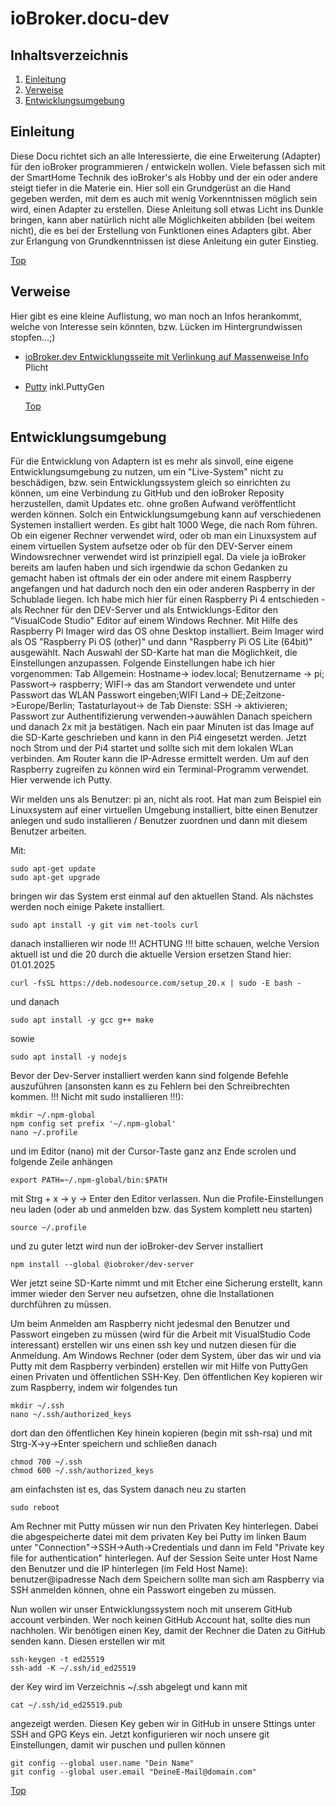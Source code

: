 # ioBroker.docu-dev

## Inhaltsverzeichnis
1. [Einleitung](#einleitung)
2. [Verweise](#verweise)
3. [Entwicklungsumgebung](#entwicklungsumgebung)

## Einleitung
Diese Docu richtet sich an alle Interessierte, die eine Erweiterung (Adapter) für den ioBroker programmieren / entwickeln wollen.
Viele befassen sich mit der SmartHome Technik des ioBroker's als Hobby und der ein oder andere steigt tiefer in die Materie ein. Hier soll ein Grundgerüst an die Hand gegeben werden,
mit dem es auch mit wenig Vorkenntnissen möglich sein wird, einen Adapter zu erstellen. Diese Anleitung soll etwas Licht ins Dunkle bringen,
kann aber natürlich nicht alle Möglichkeiten abbilden (bei weitem nicht), die es bei der Erstellung von Funktionen eines Adapters gibt.
Aber zur Erlangung von Grundkenntnissen ist diese Anleitung ein guter Einstieg.

[Top](#inhaltsverzeichnis)

## Verweise
Hier gibt es eine kleine  Auflistung, wo man noch an Infos herankommt, welche von Interesse sein könnten, bzw. Lücken im Hintergrundwissen stopfen...;)

- [ioBroker.dev Entwicklungsseite mit Verlinkung auf Massenweise Info](https://www.iobroker.dev/) Plicht
- [Putty](https://www.putty.org/) inkl.PuttyGen

  [Top](#inhaltsverzeichnis)

## Entwicklungsumgebung

Für die Entwicklung von Adaptern ist es mehr als sinvoll, eine eigene Entwicklungsumgebung zu nutzen, um ein "Live-System" nicht zu beschädigen,
bzw. sein Entwicklungssystem gleich so einrichten zu können, um eine Verbindung zu GitHub und den ioBroker Reposity herzustellen, damit Updates etc.
ohne großen Aufwand veröffentlicht werden können. Solch ein Entwicklungsumgebung kann auf verschiedenen Systemen installiert werden. Es gibt halt 1000 Wege,
die nach Rom führen. Ob ein eigener Rechner verwendet wird, oder ob man ein Linuxsystem auf einem virtuellen System aufsetze oder ob für den DEV-Server
einem Windowsrechner verwendet wird ist prinzipiell egal. Da viele ja ioBroker bereits am laufen haben und sich irgendwie da schon Gedanken zu gemacht
haben ist oftmals der ein oder andere mit einem Raspberry angefangen und hat dadurch noch den ein oder anderen Raspberry in der Schublade liegen.
Ich habe mich hier für einen Raspberry Pi 4 entschieden - als Rechner für den DEV-Server und als Entwicklungs-Editor den "VisualCode Studio" Editor
auf einem Windows Rechner. Mit Hilfe des Raspberry Pi Imager wird das OS ohne Desktop installiert.
Beim Imager wird als OS "Raspberry Pi OS (other)" und dann "Raspberry Pi OS Lite (64bit)" ausgewählt. Nach Auswahl der SD-Karte hat man die Möglichkeit,
die Einstellungen anzupassen. Folgende Einstellungen habe ich hier vorgenommen:
Tab Allgemein: Hostname-> iodev.local; Benutzername -> pi; Passwort-> raspberry; WIFI-> das am Standort verwendete und unter Passwort das WLAN Passwort eingeben;WIFI Land-> DE;Zeitzone->Europe/Berlin; Tastaturlayout-> de
Tab Dienste: SSH -> aktivieren; Passwort zur Authentifizierung verwenden->auwählen
Danach speichern und danach 2x mit ja bestätigen.
Nach ein paar Minuten ist das Image auf die SD-Karte geschrieben und kann in den Pi4 eingesetzt werden. Jetzt noch Strom und der Pi4 startet und sollte sich mit dem lokalen WLan verbinden. Am Router kann die IP-Adresse ermittelt werden.
Um auf den Raspberry zugreifen zu können wird ein Terminal-Programm verwendet. Hier verwende ich Putty.

Wir melden uns als Benutzer: pi an, nicht als root. Hat man zum Beispiel ein Linuxsystem auf einer virtuellen Umgebung installiert, bitte einen Benutzer anlegen und sudo installieren / Benutzer zuordnen und dann mit diesem Benutzer arbeiten.


Mit:
```
sudo apt-get update
sudo apt-get upgrade
```
bringen wir das System erst einmal auf den aktuellen Stand.
Als nächstes werden noch einige Pakete installiert.
```
sudo apt install -y git vim net-tools curl
```
danach installieren wir node !!! ACHTUNG !!! bitte schauen, welche Version aktuell ist und die 20 durch die aktuelle Version ersetzen
Stand hier: 01.01.2025
```
curl -fsSL https://deb.nodesource.com/setup_20.x | sudo -E bash -
```
und danach
```
sudo apt install -y gcc g++ make
```
sowie
```
sudo apt install -y nodejs
```
Bevor der Dev-Server installiert werden kann sind folgende Befehle auszuführen (ansonsten kann es zu Fehlern bei den Schreibrechten kommen. !!! Nicht mit sudo installieren !!!):
```
mkdir ~/.npm-global
npm config set prefix '~/.npm-global'
nano ~/.profile
```
und im Editor (nano) mit der Cursor-Taste ganz anz Ende scrolen und folgende Zeile anhängen
```
export PATH=~/.npm-global/bin:$PATH
```
mit Strg + x -> y -> Enter den Editor verlassen. Nun die Profile-Einstellungen neu laden (oder ab und anmelden bzw. das System komplett neu starten)
```
source ~/.profile
```
und zu guter letzt wird nun der ioBroker-dev Server installiert
```
npm install --global @iobroker/dev-server
```
Wer jetzt seine SD-Karte nimmt und mit Etcher eine Sicherung erstellt, kann immer wieder den Server neu aufsetzen, ohne die Installationen durchführen zu müssen.

Um beim Anmelden am Raspberry nicht jedesmal den Benutzer und Passwort eingeben zu müssen (wird für die Arbeit mit VisualStudio Code interessant) erstellen wir uns einen ssh key und nutzen diesen für die Anmeldung.
Am Windows Rechner (oder dem System, über das wir und via Putty mit dem Raspberry verbinden) erstellen wir mit Hilfe von PuttyGen einen Privaten und öffentlichen SSH-Key.
Den öffentlichen Key kopieren wir zum Raspberry, indem wir folgendes tun
```
mkdir ~/.ssh
nano ~/.ssh/authorized_keys
```
dort dan den öffentlichen Key hinein kopieren (begin mit ssh-rsa)
und mit Strg-X->y->Enter speichern und schließen
danach
```
chmod 700 ~/.ssh
chmod 600 ~/.ssh/authorized_keys
```
am einfachsten ist es, das System danach neu zu starten
```
sudo reboot
```
Am Rechner mit Putty müssen wir nun den Privaten Key hinterlegen.
Dabei die abgespeicherte datei mit dem privaten Key bei Putty im linken Baum unter "Connection"->SSH->Auth->Credentials und dann im Feld "Private key file for authentication" hinterlegen.
Auf der Session Seite unter Host Name den Benutzer und die IP hinterlegen (im Feld Host Name): benutzer@ipadresse
Nach dem Speichern sollte man sich am Raspberry via SSH anmelden können, ohne ein Passwort eingeben zu müssen.

Nun wollen wir unser Entwicklungssystem noch mit unserem GitHub account verbinden. Wer noch keinen GitHub Account hat, sollte dies nun nachholen.
Wir benötigen einen Key, damit der Rechner die Daten zu GitHub senden kann. Diesen erstellen wir mit
```
ssh-keygen -t ed25519
ssh-add -K ~/.ssh/id_ed25519
```
der Key wird im Verzeichnis ~/.ssh abgelegt und kann mit
```
cat ~/.ssh/id_ed25519.pub
```
angezeigt werden. Diesen Key geben wir in GitHub in unsere Sttings unter SSH and GPG Keys ein. 
Jetzt konfigurieren wir noch unsere git Einstellungen, damit wir puschen und pullen können
```
git config --global user.name "Dein Name"
git config --global user.email "DeineE-Mail@domain.com"
```


[Top](#inhaltsverzeichnis)
